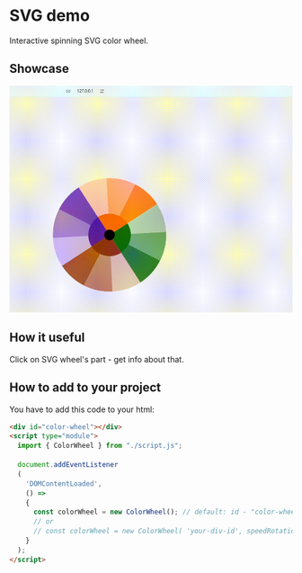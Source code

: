 # SVG demo
Interactive spinning SVG color wheel.

## Showcase
![](showcase.gif)

## How it useful
Click on SVG wheel's part - get info about that.

## How to add to your project
You have to add this code to your html:
```html
<div id="color-wheel"></div>
<script type="module">
  import { ColorWheel } from "./script.js";

  document.addEventListener
  (
    'DOMContentLoaded',
    () =>
    {
      const colorWheel = new ColorWheel(); // default: id - "color-wheel", speedRot - 0.5
      // or
      // const colorWheel = new ColorWheel( 'your-div-id', speedRotation ); 
    }
  );
</script>
```
